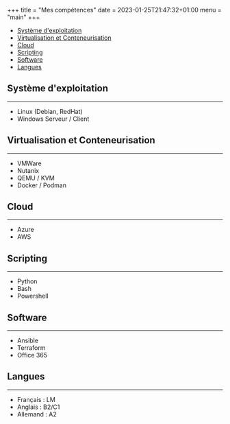 +++
title = "Mes compétences"
date = 2023-01-25T21:47:32+01:00
menu = "main"
+++

- [Système d'exploitation](#système-dexploitation)
- [Virtualisation et Conteneurisation](#virtualisation-et-conteneurisation)
- [Cloud](#cloud)
- [Scripting](#scripting)
- [Software](#software)
- [Langues](#langues)

## Système d'exploitation

---

- Linux (Debian, RedHat)
- Windows Serveur / Client

## Virtualisation et Conteneurisation

---

- VMWare
- Nutanix
- QEMU / KVM
- Docker / Podman

## Cloud

---

- Azure
- AWS

## Scripting

---

- Python
- Bash
- Powershell

## Software

---

- Ansible
- Terraform
- Office 365

## Langues

---

- Français : LM
- Anglais : B2/C1
- Allemand : A2
